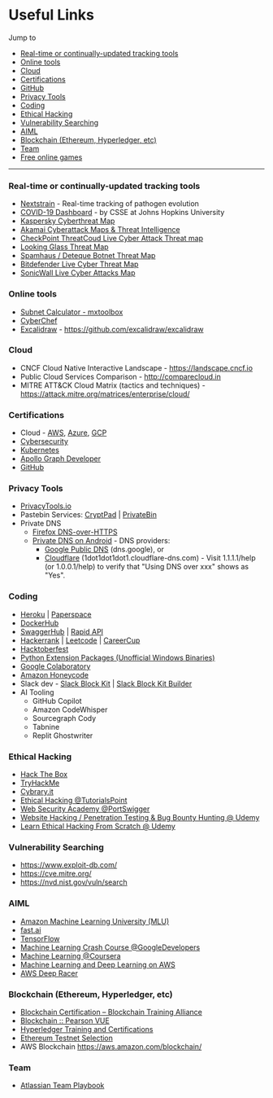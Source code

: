 # Useful Links

Jump to
- [Real-time or continually-updated tracking tools](#real-time-or-continually-updated-tracking-tools)
- [Online tools](#online-tools)
- [Cloud](#cloud)
- [Certifications](#certifications)
- [GitHub](../useful-tools/github/README.md)
- [Privacy Tools](#privacy-tools)
- [Coding](#coding)
- [Ethical Hacking](#ethical-hacking)
- [Vulnerability Searching](#vulnerability-searching)
- [AIML](#aiml)
- [Blockchain (Ethereum, Hyperledger, etc)](#blockchain-ethereum-hyperledger-etc)
- [Team](#team)
- [Free online games](./Games.md)

---

### Real-time or continually-updated tracking tools
- [Nextstrain](https://nextstrain.org/ncov/gisaid/global/6m) - Real-time tracking of pathogen evolution
- [COVID-19 Dashboard](https://gisanddata.maps.arcgis.com/apps/dashboards/bda7594740fd40299423467b48e9ecf6) - by CSSE at Johns Hopkins University
- [Kaspersky Cyberthreat Map](https://cybermap.kaspersky.com/)
- [Akamai Cyberattack Maps & Threat Intelligence](https://www.akamai.com/internet-station/cyber-attacks)
- [CheckPoint ThreatCoud Live Cyber Attack Threat map](https://threatmap.checkpoint.com/)
- [Looking Glass Threat Map](https://map.lookingglasscyber.com/)
- [Spamhaus / Deteque Botnet Threat Map](https://www.spamhaus.com/threat-map/)
- [Bitdefender Live Cyber Threat Map](https://threatmap.bitdefender.com/)
- [SonicWall Live Cyber Attacks Map](https://securitycenter.sonicwall.com/m/page/worldwide-attacks)

### Online tools
- [Subnet Calculator - mxtoolbox](https://mxtoolbox.com/subnetcalculator.aspx)
- [CyberChef](https://cyberchef.org/)
- [Excalidraw](https://excalidraw.com/) - https://github.com/excalidraw/excalidraw

### Cloud
- CNCF Cloud Native Interactive Landscape - https://landscape.cncf.io
- Public Cloud Services Comparison - http://comparecloud.in
- MITRE ATT&CK Cloud Matrix (tactics and techniques) - https://attack.mitre.org/matrices/enterprise/cloud/

### Certifications
- Cloud - [AWS](https://aws.amazon.com/certification/), [Azure](https://learn.microsoft.com/en-us/certifications/), [GCP](https://cloud.google.com/certification/)
- [Cybersecurity](./Certs-Cybersecurity.md)
- [Kubernetes](./Certs-Kubernetes.md)
- [Apollo Graph Developer](https://www.apollographql.com/tutorials/#certifications)
- [GitHub](https://resources.github.com/learn/certifications/)

### Privacy Tools
- [PrivacyTools.io](https://www.privacytools.io/)
- Pastebin Services:
    [CryptPad](https://cryptpad.org/instances/)
  | [PrivateBin](https://privatebin.info/)
- Private DNS
   - [Firefox DNS-over-HTTPS](https://support.mozilla.org/en-US/kb/firefox-dns-over-https)
   - [Private DNS on Android](https://www.howtogeek.com/795644/how-to-enable-secure-private-dns-on-android/) - DNS providers:
      - [Google Public DNS](https://developers.google.com/speed/public-dns/docs/using#android) (dns.google), or
      - [Cloudflare](https://blog.cloudflare.com/enable-private-dns-with-1-1-1-1-on-android-9-pie/) (1dot1dot1dot1.cloudflare-dns.com) - Visit 1.1.1.1/help (or 1.0.0.1/help) to verify that "Using DNS over xxx" shows as "Yes".

### Coding
- [Heroku](https://id.heroku.com/login) | [Paperspace](https://www.paperspace.com/)
- [DockerHub](https://hub.docker.com)
- [SwaggerHub](https://app.swaggerhub.com/search) | [Rapid API](https://rapidapi.com/)
- [Hackerrank](https://www.hackerrank.com/)
  | [Leetcode](https://leetcode.com/)
  | [CareerCup](https://www.careercup.com/)
- [Hacktoberfest](https://hacktoberfest.digitalocean.com/)
- [Python Extension Packages (Unofficial Windows Binaries)](https://www.lfd.uci.edu/~gohlke/pythonlibs/)
- [Google Colaboratory](https://colab.research.google.com/notebooks/welcome.ipynb)
- [Amazon Honeycode](https://builder.honeycode.aws/)
- Slack dev - [Slack Block Kit](https://api.slack.com/block-kit) | [Slack Block Kit Builder](https://app.slack.com/block-kit-builder)
- AI Tooling
   - GitHub Copilot
   - Amazon CodeWhisper
   - Sourcegraph Cody
   - Tabnine
   - Replit Ghostwriter

### Ethical Hacking
- [Hack The Box](https://www.hackthebox.com/)
- [TryHackMe](https://tryhackme.com/)
- [Cybrary.it](https://www.cybrary.it/)
- [Ethical Hacking @TutorialsPoint](https://www.tutorialspoint.com/ethical_hacking/index.htm)
- [Web Security Academy @PortSwigger](https://portswigger.net/web-security)
- [Website Hacking / Penetration Testing & Bug Bounty Hunting @ Udemy](https://www.udemy.com/course/learn-website-hacking-penetration-testing-from-scratch/)
- [Learn Ethical Hacking From Scratch @ Udemy](https://www.udemy.com/course/learn-ethical-hacking-from-scratch/)

### Vulnerability Searching
- https://www.exploit-db.com/
- https://cve.mitre.org/
- https://nvd.nist.gov/vuln/search

### AIML
- [Amazon Machine Learning University (MLU)](https://mlu-explain.github.io/)
- [fast.ai](https://www.fast.ai/)
- [TensorFlow](https://www.tensorflow.org/get_started/)
- [Machine Learning Crash Course @GoogleDevelopers](https://developers.google.com/machine-learning/crash-course/)
- [Machine Learning @Coursera](https://www.coursera.org/learn/machine-learning)
- [Machine Learning and Deep Learning on AWS](https://aws.amazon.com/blogs/machine-learning/two-new-courses-are-now-available-for-machine-learning-and-deep-learning-on-aws/)
- [AWS Deep Racer](https://aws.amazon.com/deepracer/)

### Blockchain (Ethereum, Hyperledger, etc)
- [Blockchain Certification – Blockchain Training Alliance](https://blockchaintrainingalliance.com/pages/blockchain-certification)
- [Blockchain :: Pearson VUE](https://home.pearsonvue.com/blockchain)
- [Hyperledger Training and Certifications](https://www.hyperledger.org/resources/training)
- [Ethereum Testnet Selection](https://testnet.etherscan.io/)
- AWS Blockchain https://aws.amazon.com/blockchain/

### Team
- [Atlassian Team Playbook](https://www.atlassian.com/team-playbook)
